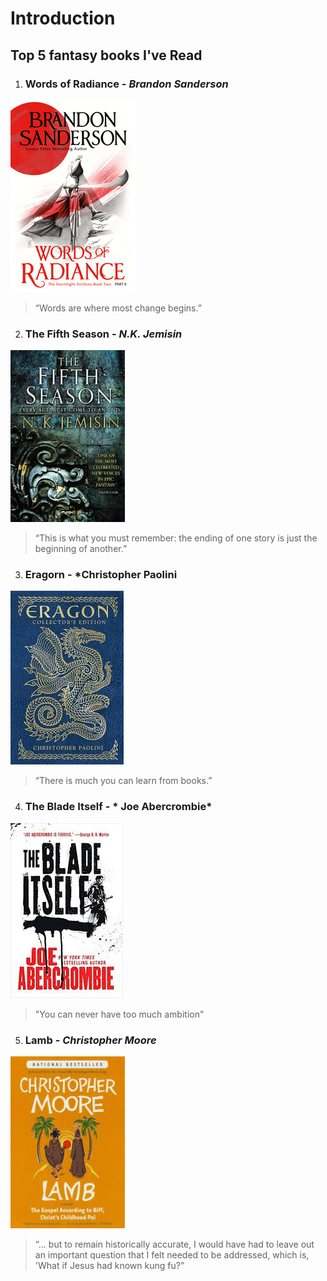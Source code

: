# Introduction
Top 5 fantasy books I've Read
----------
1. ### Words of Radiance - *Brandon Sanderson*
![Words of Radiance](./assets/brokenTrident_2.jpg)
> “Words are where most change begins.”
2. ### The Fifth Season - *N.K. Jemisin*
![The Fifth Season](./assets/brokenTrident_3.jpg)
> “This is what you must remember: the ending of one story is just the beginning of another.” 
3. ### Eragorn - *Christopher Paolini
![Eragorn](./assets/brokenTrident_4.jpg)
>“There is much you can learn from books.”
4. ### The Blade Itself - * Joe Abercrombie*
![The Blade Itself](./assets/brokenTrident_5.jpg)
> "You can never have too much ambition"
5. ### Lamb - *Christopher Moore*
![Lamb](./assets/brokenTrident_6.jpg)
>“... but to remain historically accurate, I would have had to leave out an important question that I felt needed to be addressed, which is, 'What if Jesus had known kung fu?”
